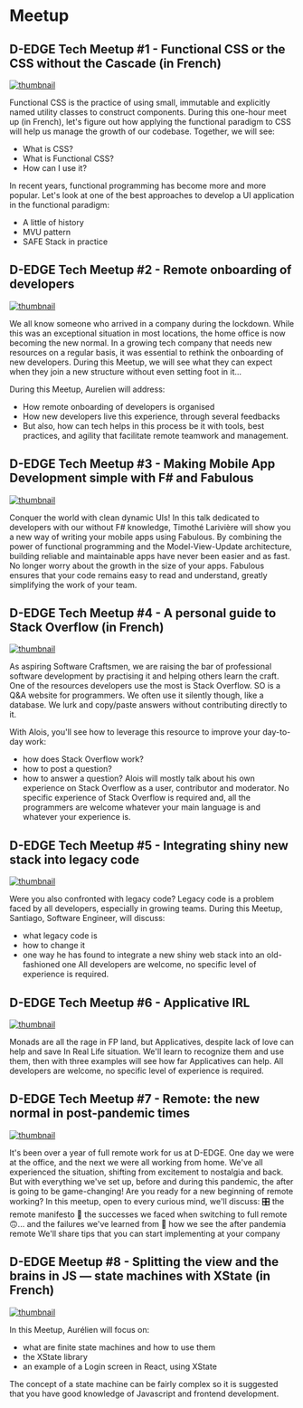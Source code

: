 # Meetup

## D-EDGE Tech Meetup #1 - Functional CSS or the CSS without the Cascade (in French)

[![thumbnail](thumbnails/1.png)](https://www.youtube.com/watch?v=lcuTJYw-jsw)

<!-- <a href="https://www.youtube.com/watch?v=lcuTJYw-jsw"><img src="https://img.youtube.com/vi/lcuTJYw-jsw/maxresdefault.jpg" width = "259" height="194"></a> -->

Functional CSS is the practice of using small, immutable and explicitly named utility classes to construct components. During this one-hour meet up (in French), let's figure out how applying the functional paradigm to CSS will help us manage the growth of our codebase.
Together, we will see:
* What is CSS?
* What is Functional CSS?
* How can I use it?

In recent years, functional programming has become more and more popular. Let's look at one of the best approaches to develop a UI application in the functional paradigm:
* A little of history
* MVU pattern
* SAFE Stack in practice

## D-EDGE Tech Meetup #2 - Remote onboarding of developers

[![thumbnail](thumbnails/2.png)](https://www.youtube.com/watch?v=IZNDQ83DrTY)

<!-- <a href="https://www.youtube.com/watch?v=IZNDQ83DrTY"><img src="https://github.com/shreyadenny/JoinUs/blob/main/thumbnails/2.png" width = "259" height="194"></a> -->

We all know someone who arrived in a company during the lockdown. While this was an exceptional situation in most locations, the home office is now becoming the new normal. In a growing tech company that needs new resources on a regular basis, it was essential to rethink the onboarding of new developers. During this Meetup, we will see what they can expect when they join a new structure without even setting foot in it...

During this Meetup, Aurelien will address:
- How remote onboarding of developers is organised
- How new developers live this experience, through several feedbacks
- But also, how can tech helps in this process be it with tools, best practices, and agility that facilitate remote teamwork and management.

## D-EDGE Tech Meetup #3 - Making Mobile App Development simple with F# and Fabulous

[![thumbnail](thumbnails/3.png)](https://www.youtube.com/watch?v=CNoaHtYFNw8)

<!-- <a href="https://www.youtube.com/watch?v=CNoaHtYFNw8"><img src="https://github.com/shreyadenny/JoinUs/blob/main/thumbnails/3.png" width = "259" height="194"></a> -->

Conquer the world with clean dynamic UIs!
In this talk dedicated to developers with our without F# knowledge, Timothé Larivière will show you a new way of writing your mobile apps using Fabulous.
By combining the power of functional programming and the Model-View-Update architecture, building reliable and maintainable apps have never been easier and as fast.
No longer worry about the growth in the size of your apps. Fabulous ensures that your code remains easy to read and understand, greatly simplifying the work of your team.

## D-EDGE Tech Meetup #4 - A personal guide to Stack Overflow (in French)

[![thumbnail](thumbnails/4.png)](https://www.youtube.com/watch?v=y1EFsgDBEus)

<!-- <a href="https://www.youtube.com/watch?v=y1EFsgDBEus"><img src="https://github.com/shreyadenny/JoinUs/blob/main/thumbnails/4.png" width = "259" height="194"></a> -->

As aspiring Software Craftsmen, we are raising the bar of professional software development by practising it and helping others learn the craft. One of the resources developers use the most is Stack Overflow. SO is a Q&A website for programmers. We often use it silently though, like a database. We lurk and copy/paste answers without contributing directly to it.

With Alois, you'll see how to leverage this resource to improve your day-to-day work:
- how does Stack Overflow work?
- how to post a question?
- how to answer a question?
Alois will mostly talk about his own experience on Stack Overflow as a user, contributor and moderator.
No specific experience of Stack Overflow is required and, all the programmers are welcome whatever your main language is and whatever your experience is.

## D-EDGE Tech Meetup #5 - Integrating shiny new stack into legacy code

[![thumbnail](thumbnails/5.png)](https://www.youtube.com/watch?v=akNGA5mIJN8)

<!-- <a href="https://www.youtube.com/watch?v=akNGA5mIJN8"><img src="https://github.com/shreyadenny/JoinUs/blob/main/thumbnails/5.png" width = "259" height="194"></a> -->

Were you also confronted with legacy code? Legacy code is a problem faced by all developers, especially in growing teams. During this Meetup, Santiago, Software Engineer, will discuss:
- what legacy code is
- how to change it
- one way he has found to integrate a new shiny web stack into an old-fashioned one
All developers are welcome, no specific level of experience is required.

## D-EDGE Tech Meetup #6 - Applicative IRL

[![thumbnail](https://github.com/shreyadenny/JoinUs/blob/main/thumbnails/6.png)](https://www.youtube.com/watch?v=a4nYkvAA3VY)

<!-- <a href="https://www.youtube.com/watch?v=a4nYkvAA3VY"><img src="https://github.com/shreyadenny/JoinUs/blob/main/thumbnails/6.png" width = "259" height="194"></a> -->

Monads are all the rage in FP land, but Applicatives, despite lack of love can help and save In Real Life situation. We'll learn to recognize them and use them, then with three examples will see how far Applicatives can help. All developers are welcome, no specific level of experience is required.

## D-EDGE Tech Meetup #7 - Remote: the new normal in post-pandemic times

[![thumbnail](thumbnails/7.png)](https://www.youtube.com/watch?v=Bzg0ZVeIh6Y)

It's been over a year of full remote work for us at D-EDGE. One day we were at the office, and the next we were all working from home. We've all experienced the situation, shifting from excitement to nostalgia and back.
But with everything we've set up, before and during this pandemic, the after is going to be game-changing! Are you ready for a new beginning of remote working?
In this meetup, open to every curious mind, we'll discuss:
🎛 the remote manifesto
🙂 the successes we faced when switching to full remote
🙃... and the failures we've learned from
🌈 how we see the after pandemia remote
We'll share tips that you can start implementing at your company


## D-EDGE Meetup #8 - Splitting the view and the brains in JS — state machines with XState (in French)

[![thumbnail](thumbnails/8.png)](https://www.youtube.com/watch?v=yRB57CDvQuY)

<!-- <a href="https://www.youtube.com/watch?v=yRB57CDvQuY"><img src="https://github.com/shreyadenny/JoinUs/blob/main/thumbnails/8.png" width = "259" height="194"></a> -->

In this Meetup, Aurélien will focus on:

- what are finite state machines and how to use them
- the XState library
- an example of a Login screen in React, using XState

The concept of a state machine can be fairly complex so it is suggested that you have good knowledge of Javascript and frontend development.


